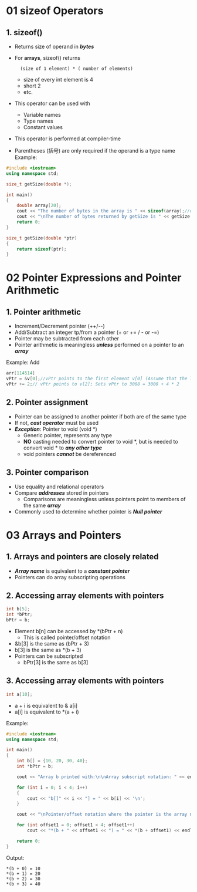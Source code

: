 # 01 sizeof Operators
## 1. sizeof()
* Returns size of operand in ***bytes***
* For **arrays**, sizeof() returns
        
        (size of 1 element) * ( number of elements)
    * size of every int element is 4
    * short 2
    * etc. 

* This operator can be used with 
  * Variable names
  * Type names
  * Constant values
* This operator is performed at compiler-time
* Parentheses (括号) are only required if the operand is a type name
Example:
```c++
#include <iostream>
using namespace std;

size_t getSize(double *);

int main()
{
    double array[20];
    cout << "The number of bytes in the array is " << sizeof(array);//output 160
    cout << "\nThe number of bytes returned by getSize is " << getSize(array) << endl;//output 20
    return 0;
}

size_t getSize(double *ptr)
{
    return sizeof(ptr);
}
```

# 02 Pointer Expressions and Pointer Arithmetic

## 1. Pointer arithmetic
* Increment/Decrement pointer (++/--)
* Add/Subtract an integer tp/from a pointer (+ or += / - or -=)
* Pointer may be subtracted from each other
* Pointer arithmetic is meaningless ***unless*** performed on a pointer to an ***array***

Example: Add
```c++
arr[114514]
vPtr = &v[0];//vPtr points to the first element v[0] (Assume that the location is 3000)
vPtr += 2;// vPtr points to v[2]; Sets vPtr to 3008 = 3000 + 4 * 2
```

## 2. Pointer assignment
* Pointer can be assigned to another pointer if both are of the same type
* If not, ***cast operator*** must be used
* ***Exception***: Pointer to void (void *)
    * Generic pointer, represents any type
    * **NO** casting needed to convert pointer to void *, but is needed to convert void * to ***any other type***
    * void pointers ***cannot*** be dereferenced

## 3. Pointer comparison
* Use equality and relational operators
* Compare ***addresses*** stored in pointers
    * Comparisons are meaningless unless pointers point to members of the same ***array***
* Commonly used to determine whether pointer is ***Null pointer***

# 03 Arrays and Pointers

## 1. Arrays and pointers are closely related
* ***Array name*** is equivalent to a ***constant pointer***
* Pointers can do array subscripting operations

## 2. Accessing array elements with pointers
```c++
int b[5];
int *bPtr;
bPtr = b;
```
* Element b[n] can be accessed by *(bPtr + n)
    * This is called pointer/offset notation
* &b[3] is the same as (bPtr + 3)
* b[3] is the same as *(b + 3)
* Pointers can be subscripted
    * bPtr[3] is the same as b[3]

## 3. Accessing array elements with pointers
```c++
int a[10];
```

* a + i is equivalent to & a[i]
* a[i] is equivalent to *(a + i)

Example: 
```c++
#include <iostream>
using namespace std;

int main()
{
    int b[] = {10, 20, 30, 40};
    int *bPtr = b;

    cout << "Array b printed with:\n\nArray subscript notation: " << endl;

    for (int i = 0; i < 4; i++)
    {
        cout << "b[]" << i << "] = " << b[i] << '\n';
    }

    cout << "\nPointer/offset notation where the pointer is the array name\n";

    for (int offset1 = 0; offset1 < 4; offset1++)
        cout << "*(b + " << offset1 << ") = " << *(b + offset1) << endl;

    return 0;
}
```

Output:
```
*(b + 0) = 10
*(b + 1) = 20
*(b + 2) = 30
*(b + 3) = 40
```